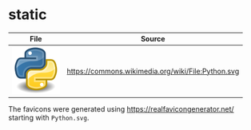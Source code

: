 # static

| File                      | Source                                             |
| ------------------------- | -------------------------------------------------- |
| ![Python.svg](Python.svg) | https://commons.wikimedia.org/wiki/File:Python.svg |

The favicons were generated using
https://realfavicongenerator.net/
starting with `Python.svg`.
